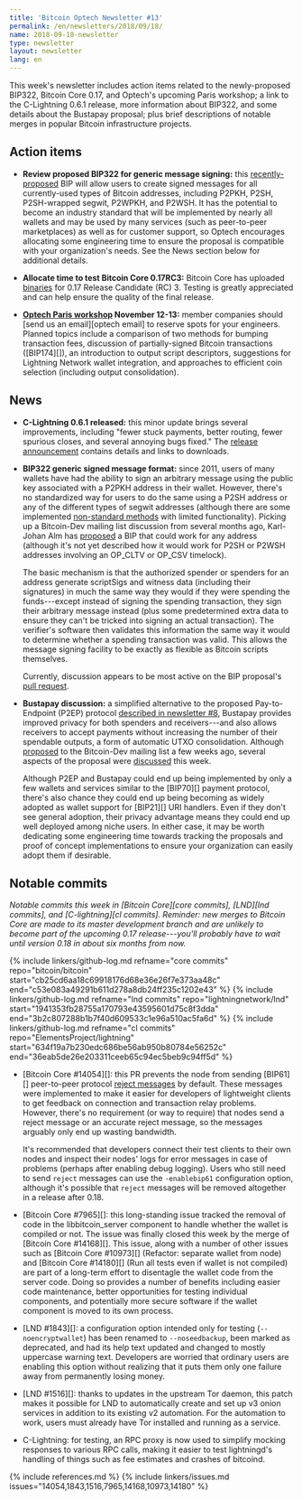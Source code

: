 ```yaml
---
title: 'Bitcoin Optech Newsletter #13'
permalink: /en/newsletters/2018/09/18/
name: 2018-09-18-newsletter
type: newsletter
layout: newsletter
lang: en
---
```

This week's newsletter includes action items related to the
newly-proposed BIP322, Bitcoin Core 0.17, and Optech's upcoming Paris
workshop; a link to the C-Lightning 0.6.1 release, more information
about BIP322, and some details about the Bustapay proposal; plus brief
descriptions of notable merges in popular Bitcoin infrastructure
projects.

## Action items

- **Review proposed BIP322 for generic message signing:** this
  [recently-proposed][BIP322 proposal] BIP will allow users to create
  signed messages for all currently-used types of Bitcoin addresses,
  including P2PKH, P2SH, P2SH-wrapped segwit, P2WPKH, and P2WSH.  It has
  the potential to become an industry standard that will be implemented
  by nearly all wallets and may be used by many services (such as
  peer-to-peer marketplaces) as well as for customer support, so Optech
  encourages allocating some engineering time to ensure the proposal is
  compatible with your organization's needs.  See the News section below
  for additional details.

- **Allocate time to test Bitcoin Core 0.17RC3:** Bitcoin Core has
  uploaded [binaries][bcc 0.17] for 0.17 Release Candidate (RC) 3.
  Testing is greatly appreciated and can help ensure the quality of the
  final release.

- **[Optech Paris workshop][workshop] November 12-13:** member
  companies should [send us an email][optech email] to reserve spots for
  your engineers.  Planned topics include a comparison of two methods
  for bumping transaction fees, discussion of partially-signed Bitcoin
  transactions ([BIP174][]), an introduction to output script
  descriptors, suggestions for Lightning Network wallet integration, and
  approaches to efficient coin selection (including output
  consolidation). 

## News

- **C-Lightning 0.6.1 released:** this minor update brings several
  improvements, including "fewer stuck payments, better routing, fewer
  spurious closes, and several annoying bugs fixed."  The [release
  announcement][c-lightning 0.6.1] contains details and links to
  downloads.

- **BIP322 generic signed message format:** since 2011, users of many
  wallets have had the ability to sign an arbitrary message using the
  public key associated with a P2PKH address in their wallet.  However,
  there's no standardized way for users to do the same using a P2SH
  address or any of the different types of segwit addresses (although
  there are some implemented [non-standard methods][trezor p2wpkh
  message signing] with limited functionality).  Picking up a
  Bitcoin-Dev mailing list discussion from several months ago,
  Karl-Johan Alm has [proposed][BIP322 proposal] a BIP that could work
  for any address (although it's not yet described how it would work for
  P2SH or P2WSH addresses involving an OP_CLTV or OP_CSV timelock).

    The basic mechanism is that the authorized spender or spenders for
    an address generate scriptSigs and witness data (including
    their signatures) in much the same way they would if they were
    spending the funds---except instead of signing the spending
    transaction, they sign their arbitrary message instead (plus some
    predetermined extra data to ensure they can't be tricked into
    signing an actual transaction).  The verifier's software then
    validates this information the same way it would to determine
    whether a spending transaction was valid.  This allows the message
    signing facility to be exactly as flexible as Bitcoin scripts
    themselves.

    Currently, discussion appears to be most active on the BIP
    proposal's [pull request][BIP322 PR].
    
- **Bustapay discussion:** a simplified alternative to the proposed
  Pay-to-Endpoint (P2EP) protocol [described in newsletter #8][news8
  news], Bustapay provides improved privacy for both spenders and
  receivers---and also allows receivers to accept payments without
  increasing the number of their spendable outputs, a form of automatic
  UTXO consolidation.  Although [proposed][bustapay proposal] to the
  Bitcoin-Dev mailing list a few weeks ago, several aspects of the
  proposal were [discussed][bustapay sjors] this week.

    Although P2EP and Bustapay could end up being implemented by only a
    few wallets and services similar to the [BIP70][] payment protocol,
    there's also chance they could end up being becoming as widely
    adopted as wallet support for [BIP21][] URI handlers.  Even if they
    don't see general adoption, their privacy advantage means they could
    end up well deployed among niche users.  In either case, it may be
    worth dedicating some engineering time towards tracking the
    proposals and proof of concept implementations to ensure your
    organization can easily adopt them if desirable.

## Notable commits

*Notable commits this week in [Bitcoin Core][core commits], [LND][lnd
commits], and [C-lightning][cl commits].  Reminder: new merges to
Bitcoin Core are made to its master development branch and are unlikely
to become part of the upcoming 0.17 release---you'll probably have to
wait until version 0.18 in about six months from now.*

{% include linkers/github-log.md 
  refname="core commits"
  repo="bitcoin/bitcoin"
  start="cb25cd6aa18c69918176d68e36e26f7e373aa48c"
  end="c53e083a49291b611d278a8db24ff235c1202e43"
%}
{% include linkers/github-log.md 
  refname="lnd commits"
  repo="lightningnetwork/lnd"
  start="1941353fb28755a170793e43595601d75c8f3dda"
  end="3b2c807288b1b7f40d609533c1e96a510ac5fa6d"
%}
{% include linkers/github-log.md 
  refname="cl commits"
  repo="ElementsProject/lightning"
  start="634f19a7b230edc686be56ab950b80784e56252c"
  end="36eab5de26e203311ceeb65c94ec5beb9c94ff5d"
%}

- [Bitcoin Core #14054][]: this PR prevents the node from sending
  [BIP61][] peer-to-peer protocol [reject messages][p2p reject] by
  default.  These messages were implemented to make it easier for
  developers of lightweight clients to get feedback on connection and
  transaction relay problems.  However, there's no requirement (or way
  to require) that nodes send a reject message or an accurate reject
  message, so the messages arguably only end up wasting bandwidth.
  
    It's recommended that developers connect their test clients to their
    own nodes and inspect their nodes' logs for error messages in case
    of problems (perhaps after enabling debug logging).  Users who still
    need to send `reject` messages can use the `-enablebip61`
    configuration option, although it's possible that `reject`
    messages will be removed altogether in a release after 0.18.

- [Bitcoin Core #7965][]: this long-standing issue tracked the removal
  of code in the libbitcoin_server component to handle whether the wallet is
  compiled or not.  The issue was finally closed this week by the merge of
  [Bitcoin Core #14168][]. This issue, along with a number of other issues such
  as [Bitcoin Core #10973][] (Refactor: separate wallet from node) and [Bitcoin
  Core #14180][] (Run all tests even if wallet is not compiled) are part of a
  long-term effort to disentagle the wallet code from the server code. Doing so
  provides a number of benefits including easier code maintenance, better
  opportunities for testing individual components, and potentially more secure
  software if the wallet component is moved to its own process.

- [LND #1843][]: a configuration option intended only for testing
  (`--noencryptwallet`) has been renamed to `--noseedbackup`, been
  marked as deprecated, and had its help text updated and changed to
  mostly uppercase warning text.  Developers are worried that ordinary
  users are enabling this option without realizing that it puts them
  only one failure away from permanently losing money.

- [LND #1516][]: thanks to updates in the upstream Tor daemon, this
  patch makes it possible for LND to automatically create and set up v3
  onion services in addition to its existing v2 automation.  For the
  automation to work, users must already have Tor installed and running
  as a service.

- C-Lightning: for testing, an RPC proxy is now used to simplify mocking
  responses to various RPC calls, making it easier to test lightningd's
  handling of things such as fee estimates and crashes of bitcoind.

{% include references.md %}
{% include linkers/issues.md issues="14054,1843,1516,7965,14168,10973,14180" %}

[bcc 0.17]: https://bitcoincore.org/bin/bitcoin-core-0.17.0/
[workshop]: /workshops
[news8 news]: {{news8}}#news
[c-lightning 0.6.1]: https://github.com/ElementsProject/lightning/releases/tag/v0.6.1
[BIP322 proposal]: https://lists.linuxfoundation.org/pipermail/bitcoin-dev/2018-September/016393.html
[BIP322 PR]: https://github.com/bitcoin/bips/pull/725
[trezor p2wpkh message signing]: https://github.com/trezor/trezor-mcu/issues/169
[bustapay proposal]: https://lists.linuxfoundation.org/pipermail/bitcoin-dev/2018-August/016340.html
[bustapay sjors]: https://lists.linuxfoundation.org/pipermail/bitcoin-dev/2018-September/016383.html
[p2p reject]: https://btcinformation.org/en/developer-reference#reject
